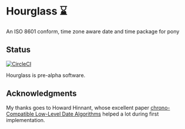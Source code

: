 # Hourglass ⌛

An ISO 8601 conform, time zone aware date and time package for pony

## Status

[![CircleCI](https://circleci.com/gh/ckafi/pony-hourglass.svg?style=svg)](https://circleci.com/gh/ckafi/pony-hourglass)

Hourglass is pre-alpha software.

## Acknowledgments

My thanks goes to Howard Hinnant, whose excellent paper [chrono-Compatible Low-Level Date Algorithms](https://howardhinnant.github.io/date_algorithms.html) helped a lot during first implementation.
